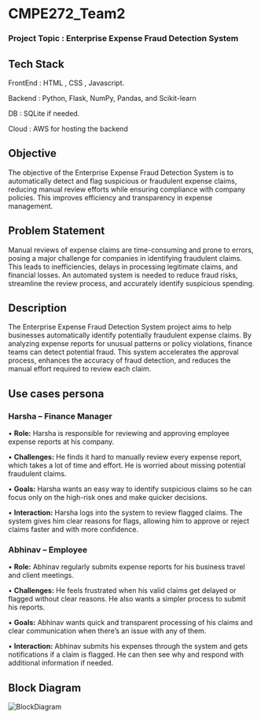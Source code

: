 # CMPE272_Team2
### Project Topic : Enterprise Expense Fraud Detection System



## Tech Stack
FrontEnd : HTML , CSS , Javascript.

Backend : Python, Flask, NumPy, Pandas, and Scikit-learn

DB : SQLite if needed.

Cloud : AWS for hosting the backend 

## Objective

The objective of the Enterprise Expense Fraud Detection System is to automatically detect and flag suspicious or fraudulent expense claims, reducing manual review efforts while ensuring compliance with company policies. This improves efficiency and transparency in expense management.

## Problem Statement

Manual reviews of expense claims are time-consuming and prone to errors, posing a major challenge for companies in identifying fraudulent claims. This leads to inefficiencies, delays in processing legitimate claims, and financial losses. An automated system is needed to reduce fraud risks, streamline the review process, and accurately identify suspicious spending.

## Description

The Enterprise Expense Fraud Detection System project aims to help businesses automatically identify potentially fraudulent expense claims. By analyzing expense reports for unusual patterns or policy violations, finance teams can detect potential fraud. This system accelerates the approval process, enhances the accuracy of fraud detection, and reduces the manual effort required to review each claim.

## Use cases persona

### Harsha – Finance Manager

•	**Role:** Harsha is responsible for reviewing and approving employee expense reports at his company.

•	**Challenges:** He finds it hard to manually review every expense report, which takes a lot of time and effort. He is worried about missing potential fraudulent claims.
 
•	**Goals:** Harsha wants an easy way to identify suspicious claims so he can focus only on the high-risk ones and make quicker decisions.
 
•	**Interaction:** Harsha logs into the system to review flagged claims. The system gives him clear reasons for flags, allowing him to approve or reject claims faster and with more confidence.
 
### Abhinav – Employee

•	**Role:** Abhinav regularly submits expense reports for his business travel and client meetings.
 
•	**Challenges:** He feels frustrated when his valid claims get delayed or flagged without clear reasons. He also wants a simpler process to submit his reports.
 
•	**Goals:** Abhinav wants quick and transparent processing of his claims and clear communication when there’s an issue with any of them.
 
•	**Interaction:** Abhinav submits his expenses through the system and gets notifications if a claim is flagged. He can then see why and respond with additional information if needed.

## Block Diagram

![BlockDiagram](https://github.com/user-attachments/assets/453ec19b-a564-4d76-ab3c-9b3a5a01eb31)




